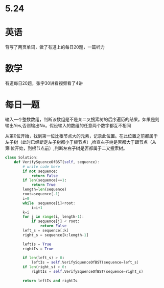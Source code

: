 # 5.24

# 英语

背写了两页单词，做了有道上的每日20题，一篇听力

# 数学    

有道每日20题，张宇30讲看视频看了4讲

#  每日一题  

输入一个整数数组，判断该数组是不是某二叉搜索树的后序遍历的结果。如果是则输出Yes,否则输出No。假设输入的数组的任意两个数字都互不相同

从第0位开始，找到第一位比根节点大的元素，记录此位置。在此位置之前都属于左子树（此时已经断定左子树都小于根节点）,检查右子树是否都大于跟节点（从第i位开始，到根节点前）,判断左右子树是否都属于二叉搜索树。

```python
class Solution:
    def VerifySquenceOfBST(self, sequence):
        # write code here
        if not sequence:
            return False
        if len(sequence)==1:
            return True
        length=len(sequence)
        root=sequence[-1]
        i=0
        while  sequence[i]<root:
            i=i+1
        k=i
        for j in range(i, length-1):
            if sequence[j] < root:
                return False
        left_s = sequence[:k]
        right_s = sequence[k:length-1]
          
        leftIs = True
        rightIs = True
          
        if len(left_s) > 0:
            leftIs = self.VerifySquenceOfBST(sequence=left_s)
        if len(right_s) > 0:
            rightIs = self.VerifySquenceOfBST(sequence=right_s)
 
        return leftIs and rightIs

```

